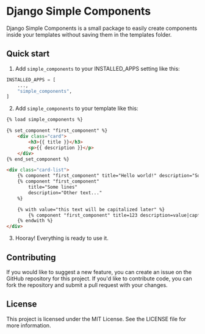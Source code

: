 # Django Simple Components

Django Simple Components is a small package to easily create components inside your templates without saving them in the templates folder.

## Quick start

1. Add `simple_components` to your INSTALLED_APPS setting like this:
```python
INSTALLED_APPS = [
    ...,
    "simple_components",
]
```

2. Add `simple_components` to your template like this:
```html
{% load simple_components %}

{% set_component "first_component" %}
    <div class="card">
        <h3>{{ title }}</h3>
        <p>{{ description }}</p>
    </div>
{% end_set_component %}

<div class="card-list">
    {% component "first_component" title="Hello world!" description="Some text..." %}
    {% component "first_component"
        title="Some lines"
        description="Other text..."
    %}

    {% with value="this text will be capitalized later" %}
        {% component "first_component" title=123 description=value|capfirst %}
    {% endwith %}
</div>
```

3. Hooray! Everything is ready to use it.

## Contributing
If you would like to suggest a new feature, you can create an issue on the GitHub repository for this project. 
If you'd like to contribute code, you can fork the repository and submit a pull request with your changes.

## License
This project is licensed under the MIT License. See the LICENSE file for more information.
